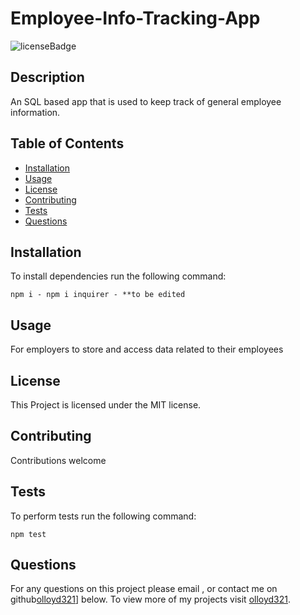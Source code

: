 # Employee-Info-Tracking-App
![licenseBadge](https://img.shields.io/badge/License-MIT-red)

## Description 

An SQL based app that is used to keep track of general employee information.

## Table of Contents

* [Installation](#installation) 
* [Usage](#usage)
* [License](#license) 
* [Contributing](#contributing) 
* [Tests](#tests)
* [Questions](#questions)

## Installation 

To install dependencies run the following command: 

```
npm i - npm i inquirer - **to be edited
```

## Usage 

For employers to store and access data related to their employees

## License 
  
This Project is licensed under the MIT license.

## Contributing

Contributions welcome

## Tests

To perform tests run the following command: 

```
npm test
```

## Questions

For any questions on this project please email , or contact me on github[olloyd321](https://github.com/olloyd321/)] below.
To view more of my projects visit [olloyd321](https://github.com/olloyd321/).

